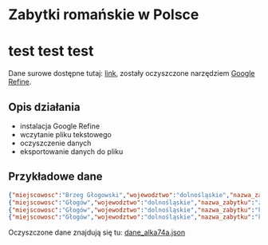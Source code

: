 Zabytki romańskie w Polsce
==========================

test test test
=======================

Dane surowe dostępne tutaj: [link](http://pl.wikipedia.org/wiki/Zabytki_roma%C5%84skie_w_Polsce), zostały oczyszczone narzędziem [Google Refine](http://code.google.com/p/google-refine/). 

## Opis działania

- instalacja Google Refine
- wczytanie pliku tekstowego 
- oczyszczenie danych
- eksportowanie danych do pliku

## Przykładowe dane
```json
{"miejscowosc":"Brzeg Głogowski","wojewodztwo":"dolnośląskie","nazwa_zabytku":"Kościół Bożego Ciała","data":"XIII w."}
{"miejscowosc":"Głogów","wojewodztwo":"dolnośląskie","nazwa_zabytku":"zamek książęcy","data":"XIII w."}
{"miejscowosc":"Głogów","wojewodztwo":"dolnośląskie","nazwa_zabytku":"kościół św. Piotra","data":"XII w."}
{"miejscowosc":"Głogów","wojewodztwo":"dolnośląskie","nazwa_zabytku":"kolegiata Wniebowzięcia NMP","data":"XIII w."}
```
Oczyszczone dane znajdują się tu: [dane_alka74a.json](https://github.com/alka74a/Zabytki_Romanskie/blob/master/dane_alka74a.json)

